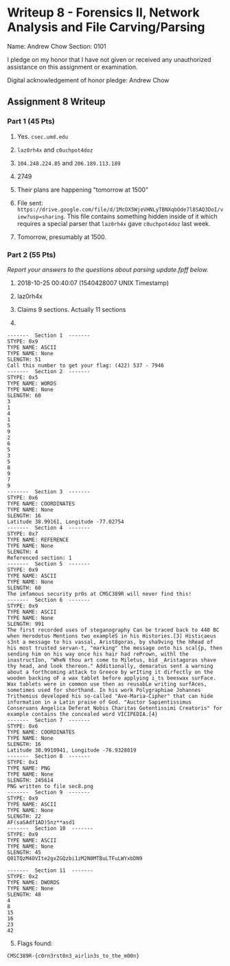 Writeup 8 - Forensics II, Network Analysis and File Carving/Parsing
=====

Name: Andrew Chow
Section: 0101

I pledge on my honor that I have not given or received any unauthorized assistance on this assignment or examination.

Digital acknowledgement of honor pledge: Andrew Chow

## Assignment 8 Writeup

### Part 1 (45 Pts)
1. Yes. `csec.umd.edu`

2. `laz0rh4x` and `c0uchpot4doz`

3. `104.248.224.85` and `206.189.113.189`

4. 2749

5. Their plans are happening "tomorrow at 1500"

6. File sent: `https://drive.google.com/file/d/1McOX5WjeVHNLyTBNXqbOde7l8SAQ3DoI/view?usp=sharing`.
This file contains something hidden inside of it which requires a special parser that `laz0rh4x` gave `c0uchpot4doz` last week.

7. Tomorrow, presumably at 1500.

### Part 2 (55 Pts)

*Report your answers to the questions about parsing update.fpff below.*
1. 2018-10-25 00:40:07 (1540428007 UNIX Timestamp)

2. laz0rh4x

3. Claims 9 sections. Actually 11 sections

4.

```
-------  Section 1  -------
STYPE: 0x9
TYPE NAME: ASCII
TYPE NAME: None
SLENGTH: 51
Call this number to get your flag: (422) 537 - 7946
-------  Section 2  -------
STYPE: 0x5
TYPE NAME: WORDS
TYPE NAME: None
SLENGTH: 60
3
1
4
1
5
9
2
6
5
3
5
8
9
7
9
-------  Section 3  -------
STYPE: 0x6
TYPE NAME: COORDINATES
TYPE NAME: None
SLENGTH: 16
Latitude 38.99161, Longitude -77.02754
-------  Section 4  -------
STYPE: 0x7
TYPE NAME: REFERENCE
TYPE NAME: None
SLENGTH: 4
Referenced section: 1
-------  Section 5  -------
STYPE: 0x9
TYPE NAME: ASCII
TYPE NAME: None
SLENGTH: 60
The imfamous security pr0s at CMSC389R will never find this!
-------  Section 6  -------
STYPE: 0x9
TYPE NAME: ASCII
TYPE NAME: None
SLENGTH: 991
The first recorded uses of steganography Can be traced back to 440 BC when Herodotus Mentions two exampleS in his Histories.[3] Histicaeus s3nt a message to his vassal, Arist8goras, by sha9ving the hRead of his most trusted servan-t, "marking" the message onto his scal{p, then sending him on his way once his hair had rePrown, withl the inastructIon, "WheN thou art come to Miletus, bid _Aristagoras shave thy head, and look thereon." Additionally, demaratus sent a warning about a forthcoming attack to Greece by wrIting it dirfectly on the wooden backing oF a wax tablet before applying i_ts beeswax surFace. Wax tablets were in common use then as reusabLe writing surfAces, sometimes used for shorthand. In his work Polygraphiae Johannes Trithemius developed his so-called "Ave-Maria-Cipher" that can hide information in a Latin praise of God. "Auctor Sapientissimus Conseruans Angelica Deferat Nobis Charitas Gotentissimi Creatoris" for example contains the concealed word VICIPEDIA.[4}
-------  Section 7  -------
STYPE: 0x6
TYPE NAME: COORDINATES
TYPE NAME: None
SLENGTH: 16
Latitude 38.9910941, Longitude -76.9328019
-------  Section 8  -------
STYPE: 0x1
TYPE NAME: PNG
TYPE NAME: None
SLENGTH: 245614
PNG written to file sec8.png
-------  Section 9  -------
STYPE: 0x9
TYPE NAME: ASCII
TYPE NAME: None
SLENGTH: 22
AF(saSAdf1AD)Snz**asd1
-------  Section 10  -------
STYPE: 0x9
TYPE NAME: ASCII
TYPE NAME: None
SLENGTH: 45
Q01TQzM4OVIte2gxZGQzbi1zM2N0MTBuLTFuLWYxbDN9

-------  Section 11  -------
STYPE: 0x2
TYPE NAME: DWORDS
TYPE NAME: None
SLENGTH: 48
4
8
15
16
23
42
```

5. Flags found:
```
CMSC389R-{c0rn3rst0n3_airlin3s_to_the_m00n}
```
